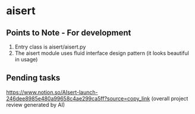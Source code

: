 # aisert


## Points to Note - For development
1. Entry class is aisert/aisert.py
2. The aisert module uses fluid interface design pattern (it looks beautiful in usage)

## Pending tasks
https://www.notion.so/AIsert-launch-246dee8985e480a99658c4ae299ca5ff?source=copy_link
(overall project review generated by AI)
